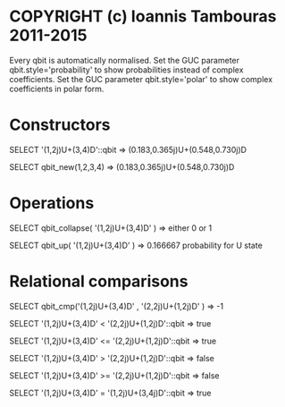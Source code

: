 # COPYRIGHT (c) Ioannis Tambouras 2011-2015

Every qbit is automatically normalised.
Set the GUC parameter qbit.style='probability' to show probabilities instead of  complex coefficients.
Set the GUC parameter qbit.style='polar' to show complex coefficients in polar form.

# Constructors

SELECT '(1,2j)U+(3,4)D'::qbit                  =>  (0.183,0.365j)U+(0.548,0.730j)D 

SELECT qbit_new(1,2,3,4)                       =>  (0.183,0.365j)U+(0.548,0.730j)D 

# Operations

SELECT  qbit_collapse( '(1,2j)U+(3,4)D' )      =>  either 0 or 1

SELECT  qbit_up( '(1,2j)U+(3,4)D' )            =>  0.166667      probability  for U state


# Relational comparisons

SELECT qbit_cmp('(1,2j)U+(3,4)D' , '(2,2j)U+(1,2j)D' )         =>   -1

SELECT '(1,2j)U+(3,4)D' <   '(2,2j)U+(1,2j)D'::qbit            =>   true

SELECT '(1,2j)U+(3,4)D' <=  '(2,2j)U+(1,2j)D'::qbit            =>   true

SELECT '(1,2j)U+(3,4)D' > '(2,2j)U+(1,2j)D'::qbit              =>   false

SELECT '(1,2j)U+(3,4)D' >= '(2,2j)U+(1,2j)D'::qbit             =>   false

SELECT '(1,2j)U+(3,4)D' = '(1,2j)U+(3,4j)D'::qbit              =>  true
